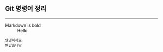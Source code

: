 ## Git 명령어 정리
---

<dl>
  <dt>Markdown is bold</dt>
   <dd>Hello</dd>
</dl>

```
안녕하세요
반갑습니당
```

  

